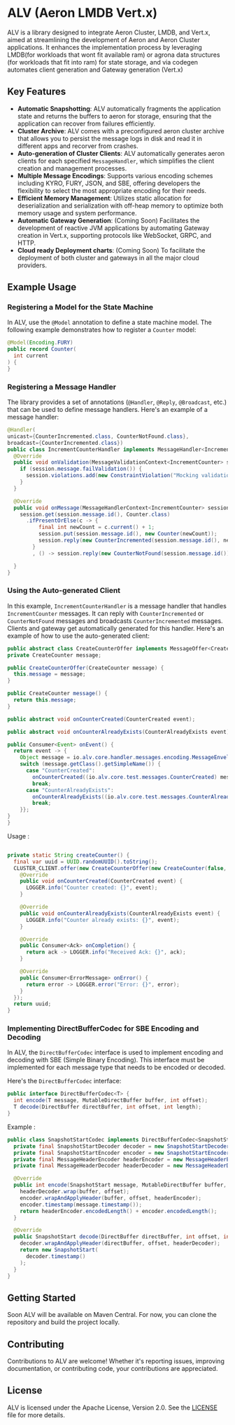 # ALV (Aeron LMDB Vert.x)

ALV is a library designed to integrate Aeron Cluster, LMDB, and Vert.x, aimed at streamlining the development of Aeron and Aeron Cluster applications. It enhances the implementation process by leveraging LMDB(for workloads that wont fit available ram) or agrona data structures (for workloads that fit into ram) for state storage, and via codegen automates client generation and Gateway generation (Vert.x)

## Key Features
- **Automatic Snapshotting**: ALV automatically fragments the application state and returns the buffers to aeron for storage, ensuring that the application can recover from failures efficiently.
- **Cluster Archive**: ALV comes with a preconfigured aeron cluster archive that allows you to persist the message logs in disk and read it in different apps and recorver from crashes.
- **Auto-generation of Cluster Clients**: ALV automatically generates aeron clients for each specified `MessageHandler`, which simplifies the client creation and management processes.
- **Multiple Message Encodings**: Supports various encoding schemes including KYRO, FURY, JSON, and SBE, offering developers the flexibility to select the most appropriate encoding for their needs.
- **Efficient Memory Management**: Utilizes static allocation for deserialization and serialization with off-heap memory to optimize both memory usage and system performance.
- **Automatic Gateway Generation**: (Coming Soon) Facilitates the development of reactive JVM applications by automating Gateway creation in Vert.x, supporting protocols like WebSocket, GRPC, and HTTP.
- **Cloud ready Deployment charts**: (Coming Soon) To facilitate the deployment of both cluster and gateways in all the major cloud providers.

## Example Usage

### Registering a Model for the State Machine

In ALV, use the `@Model` annotation to define a state machine model. The following example demonstrates how to register a `Counter` model:

```java
@Model(Encoding.FURY)
public record Counter(
  int current
) {
}
```

### Registering a Message Handler
The library provides a set of annotations (`@Handler`, `@Reply`, `@Broadcast`, etc.) that can be used to define message handlers. Here's an example of a message handler:

```java
@Handler(
unicast={CounterIncremented.class, CounterNotFound.class},
broadcast={CounterIncremented.class})
public class IncrementCounterHandler implements MessageHandler<IncrementCounter> {
  @Override
  public void onValidation(MessageValidationContext<IncrementCounter> session) {
    if (session.message.failValidation()) {
      session.violations.add(new ConstraintViolation("Mocking validation failure", 1000));
    }
  }

  @Override
  public void onMessage(MessageHandlerContext<IncrementCounter> session) {
    session.get(session.message.id(), Counter.class)
      .ifPresentOrElse(c -> {
          final int newCount = c.current() + 1;
          session.put(session.message.id(), new Counter(newCount));
          session.reply(new CounterIncremented(session.message.id(), newCount));
        }
        , () -> session.reply(new CounterNotFound(session.message.id())));

  }
}
```
### Using the Auto-generated Client

In this example, `IncrementCounterHandler` is a message handler that handles `IncrementCounter` messages. It can reply with `CounterIncremented` or `CounterNotFound` messages and broadcasts `CounterIncremented` messages.
Clients and gateway get automatically generated for this handler. Here's an example of how to use the auto-generated client:

  ```java
public abstract class CreateCounterOffer implements MessageOffer<CreateCounter> {
  private CreateCounter message;

  public CreateCounterOffer(CreateCounter message) {
    this.message = message;
  }

  public CreateCounter message() {
    return this.message;
  }

  public abstract void onCounterCreated(CounterCreated event);

  public abstract void onCounterAlreadyExists(CounterAlreadyExists event);

  public Consumer<Event> onEvent() {
    return event -> {
      Object message = io.alv.core.handler.messages.encoding.MessageEnvelopeCodec.deserialize(event.payload());
      switch (message.getClass().getSimpleName()) {
        case "CounterCreated":
          onCounterCreated((io.alv.core.test.messages.CounterCreated) message);
          break;
        case "CounterAlreadyExists":
          onCounterAlreadyExists((io.alv.core.test.messages.CounterAlreadyExists) message);
          break;
      }};
  }
}
```
Usage :
```java

private static String createCounter() {
  final var uuid = UUID.randomUUID().toString();
  CLUSTER_CLIENT.offer(new CreateCounterOffer(new CreateCounter(false, uuid)) {
    @Override
    public void onCounterCreated(CounterCreated event) {
      LOGGER.info("Counter created: {}", event);
    }

    @Override
    public void onCounterAlreadyExists(CounterAlreadyExists event) {
      LOGGER.info("Counter already exists: {}", event);
    }

    @Override
    public Consumer<Ack> onCompletion() {
      return ack -> LOGGER.info("Received Ack: {}", ack);
    }

    @Override
    public Consumer<ErrorMessage> onError() {
      return error -> LOGGER.error("Error: {}", error);
    }
  });
  return uuid;
}
```

### Implementing DirectBufferCodec for SBE Encoding and Decoding

In ALV, the `DirectBufferCodec` interface is used to implement encoding and decoding with SBE (Simple Binary Encoding).
This interface must be implemented for each message type that needs to be encoded or decoded.

Here's the `DirectBufferCodec` interface:

```java
public interface DirectBufferCodec<T> {
  int encode(T message, MutableDirectBuffer buffer, int offset);
  T decode(DirectBuffer directBuffer, int offset, int length);
}
```
Example :

```java
public class SnapshotStartCodec implements DirectBufferCodec<SnapshotStart> {
  private final SnapshotStartDecoder decoder = new SnapshotStartDecoder();
  private final SnapshotStartEncoder encoder = new SnapshotStartEncoder();
  private final MessageHeaderEncoder headerEncoder = new MessageHeaderEncoder();
  private final MessageHeaderDecoder headerDecoder = new MessageHeaderDecoder();

  @Override
  public int encode(SnapshotStart message, MutableDirectBuffer buffer, int offset) {
    headerDecoder.wrap(buffer, offset);
    encoder.wrapAndApplyHeader(buffer, offset, headerEncoder);
    encoder.timestamp(message.timestamp());
    return headerEncoder.encodedLength() + encoder.encodedLength();
  }

  @Override
  public SnapshotStart decode(DirectBuffer directBuffer, int offset, int length) {
    decoder.wrapAndApplyHeader(directBuffer, offset, headerDecoder);
    return new SnapshotStart(
      decoder.timestamp()
    );
  }
}
```
## Getting Started
Soon ALV will be available on Maven Central. For now, you can clone the repository and build the project locally.


## Contributing

Contributions to ALV are welcome! Whether it's reporting issues, improving documentation, or contributing code, your contributions are appreciated.

## License

ALV is licensed under the Apache License, Version 2.0. See the [LICENSE](LICENSE) file for more details.
```

